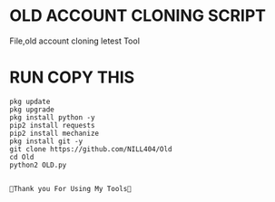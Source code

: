 # OLD ACCOUNT CLONING SCRIPT
File,old account cloning letest Tool

# RUN COPY THIS

```
pkg update
pkg upgrade
pkg install python -y
pip2 install requests
pip2 install mechanize
pkg install git -y
git clone https://github.com/NILL404/Old
cd Old
python2 OLD.py

      
💚Thank you For Using My Tools💚

```

